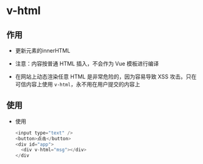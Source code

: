 # v-html

## 作用

+ 更新元素的innerHTML

+ 注意：内容按普通 HTML 插入，不会作为 Vue 模板进行编译

+ 在网站上动态渲染任意 HTML 是非常危险的，因为容易导致 XSS 攻击。只在可信内容上使用 `v-html`，永不用在用户提交的内容上

## 使用

+ 使用

  ```js
  <input type="text" />
  <button>点击</button>
  <div id="app">
    <div v-html="msg"></div>
  </div
  ```
